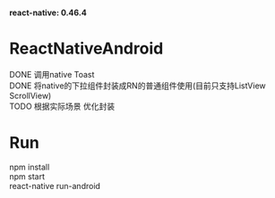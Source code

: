#### react-native: 0.46.4
# ReactNativeAndroid
DONE 调用native Toast  
DONE 将native的下拉组件封装成RN的普通组件使用(目前只支持ListView ScrollView)  
TODO 根据实际场景 优化封装  
# Run  
npm install  
npm start  
react-native run-android

